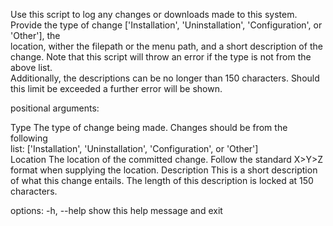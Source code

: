 Use this script to log any changes or downloads made to this system. Provide the type 
of change ['Installation', 'Uninstallation', 'Configuration', or 'Other'], the        
location, wither the filepath or the menu path, and a short description of the change.
Note that this script will throw an error if the type is not from the above list.     
Additionally, the descriptions can be no longer than 150 characters. Should this limit
be exceeded a further error will be shown.

positional arguments:

  Type         The type of change being made. Changes should be from the following    
               list: ['Installation', 'Uninstallation', 'Configuration', or 'Other']  
  Location     The location of the committed change. Follow the standard X>Y>Z format 
               when supplying the location.
  Description  This is a short description of what this change entails. The length of 
               this description is locked at 150 characters.

options:
  -h, --help   show this help message and exit
